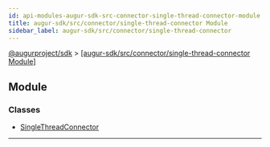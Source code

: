 ```yaml
---
id: api-modules-augur-sdk-src-connector-single-thread-connector-module
title: augur-sdk/src/connector/single-thread-connector Module
sidebar_label: augur-sdk/src/connector/single-thread-connector
---
```


[@augurproject/sdk](api-readme.md) > [[augur-sdk/src/connector/single-thread-connector Module]](api-modules-augur-sdk-src-connector-single-thread-connector-module.md)

## Module

### Classes

* [SingleThreadConnector](api-classes-augur-sdk-src-connector-single-thread-connector-singlethreadconnector.md)

---

